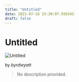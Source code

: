 ```yaml
---
title: "Untitled"
date: 2021-07-16 15:30:07.930345
draft: false
---
```


# Untitled

![Untitled](../images/9c37407f-e674-11eb-8941-60f262b60b65.png)

by *byrdwyatt*



> No description provided.